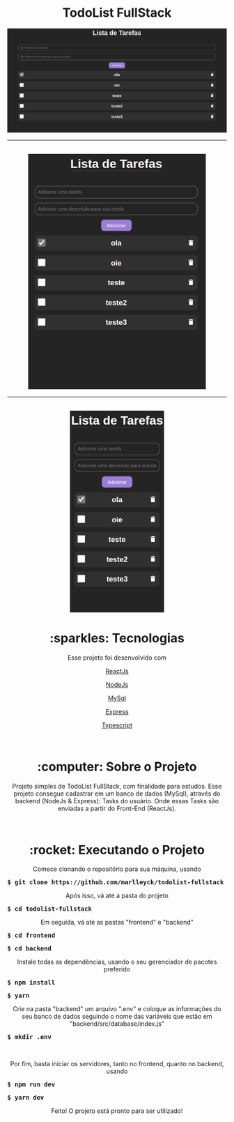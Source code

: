 <h1 align="center">TodoList FullStack</h1>

<div align="center">
  <div width="100%">
    <img src="screenshots/desktop.png">
  </div>
  <hr />
  <br />
  
  <div width="100%">
    <img src="screenshots/tablet.png">
  </div>
  <hr />
  <br />
  
  <div width="100%">
    <img src="screenshots/mobile.png">
  </div>
</div>

<h1 align="center">:sparkles: Tecnologias</h1>
<p align="center">Esse projeto foi desenvolvido com</h1>
<br />

<p align="center"><a href="https://reactjs.org/">ReactJs</a></p>
<p align="center"><a href="https://nodejs.org/en/">NodeJs</a></p>
<p align="center"><a href="https://www.mysql.com/">MySql</a></p>
<p align="center"><a href="https://expressjs.com/pt-br/">Express</a></p>
<p align="center"><a href="https://www.typescriptlang.org/">Typescript</a></p>
<br />

<h1 align="center">:computer: Sobre o Projeto</h1>
<p align="center">Projeto simples de TodoList FullStack, com finalidade para estudos. Esse projeto consegue cadastrar em um banco de dados (MySql), através do backend (NodeJs & Express): Tasks do usuário. Onde essas Tasks são enviadas a partir do Front-End (ReactJs).</p>
<br />

<h1 align="center">:rocket: Executando o Projeto</h1>
<p align="center">Comece clonando o repositório para sua máquina, usando</p>
<pre><strong>$ git clone https://github.com/marlleyck/todolist-fullstack</strong></pre>

<p align="center">Após isso, vá até a pasta do projeto</p>
<pre><strong>$ cd todolist-fullstack</strong></pre>

<p align="center">Em seguida, vá até as pastas "frontend" e "backend"</p>
<pre><strong>$ cd frontend</strong></pre>
<pre><strong>$ cd backend</strong></pre>

<p align="center">Instale todas as dependências, usando o seu gerenciador de pacotes preferido</p>
<pre><strong>$ npm install</strong></pre>
<pre><strong>$ yarn</strong></pre>

<p align="center">Crie na pasta "backend" um arquivo ".env" e coloque as informações do seu banco de dados seguindo o nome das variáveis que estão em "backend/src/database/index.js"</p>
<pre><strong>$ mkdir .env</strong></pre>

<br />

<p align="center">Por fim, basta iniciar os servidores, tanto no frontend, quanto no backend, usando</p>
<pre><strong>$ npm run dev</strong></pre>
<pre><strong>$ yarn dev</strong></pre>

<p align="center">Feito! O projeto está pronto para ser utilizado!</p>
